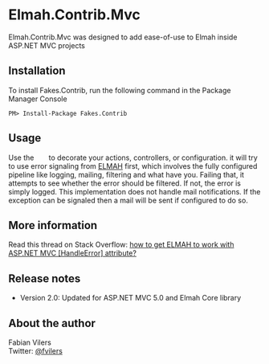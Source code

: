 Elmah.Contrib.Mvc
=================
Elmah.Contrib.Mvc was designed to add ease-of-use to Elmah inside ASP.NET MVC projects

Installation
------------
To install Fakes.Contrib, run the following command in the Package Manager Console

	PM> Install-Package Fakes.Contrib

Usage
-----
Use the `	` to decorate your actions, controllers, or configuration. it will try to use error signaling from [ELMAH](https://code.google.com/p/elmah/) first, which involves the fully configured pipeline like logging, mailing, filtering and what have you. Failing that, it attempts to see whether the error should be filtered. If not, the error is simply logged. This implementation does not handle mail notifications. If the exception can be signaled then a mail will be sent if configured to do so.


More information
----------------
Read this thread on Stack Overflow: [how to get ELMAH to work with ASP.NET MVC [HandleError] attribute?](http://stackoverflow.com/questions/766610/how-to-get-elmah-to-work-with-asp-net-mvc-handleerror-attribute/779961#779961)

Release notes
-------------
* Version 2.0: Updated for ASP.NET MVC 5.0 and Elmah Core library

About the author
------
Fabian Vilers  
Twitter: [@fvilers](http://www.twitter.com/fvilers)
